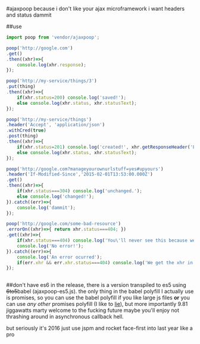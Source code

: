 #ajaxpoop
because i don't like your ajax microframework i want headers and status dammit

##use
```js
import poop from 'vendor/ajaxpoop';
```
```js
poop('http://google.com')
.get()
.then((xhr)=>{
    console.log(xhr.response);
});
```
```js
poop('http://my-service/things/3')
.put(thing)
.then((xhr)=>{
    if(xhr.status=200) console.log('saved!');
    else console.log(xhr.status, xhr.statusText);
});
```
```js
poop('http://my-service/things')
.header('Accept', 'application/json')
.withCred(true)
.post(thing)
.then((xhr)=>{
    if(xhr.status=201) console.log('created!', xhr.getResponseHeader('Location'));
    else console.log(xhr.status, xhr.statusText);
});
```
```js
poop('http://google.com?manageyourownurlstuff=yes#upyours')
.header('If-Modified-Since','2015-02-01T13:53:00.000Z')
.get()
.then((xhr)=>{
    if(xhr.status===304) console.log('unchanged.');
    else console.log('changed!');
}).catch((err)=>{
    console.log('dammit');
});
```
```js
poop('http://google.com/some-bad-resource')
.errorOn((xhr)=>{ return xhr.status===404; })
.get((xhr)=>{
    if(xhr.status===404) console.log('You\'ll never see this because we error on 404s.');
    console.log('No error!');
}).catch((err)=>{
    console.log('An error ocurred');
    if(err.xhr && err.xhr.status===404) console.log('We get the xhr in there error so we can see if it's something we expect or not');
});
        
```
##don't have es6
in the release, there is a version transpiled to es5 using <s>6to5</s>babel (ajaxpoop-es5.js). the only thing in the babel polyfill I actually use is promises, so you can use the babel polyfill if you like large js files **or** you can use *any other* promises polyfill (I like to [lie](https://github.com/calvinmetcalf/lie)), but more importantly 9.81 jiggawatts marty welcome to the fucking future maybe you'll enjoy not thrashing around in asynchronous callback hell.

but seriously it's 2016 just use jspm and rocket face-first into last year like a pro
